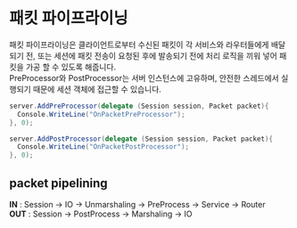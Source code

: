 패킷 파이프라이닝
====
패킷 파이프라이닝은 클라이언트로부터 수신된 패킷이 각 서비스와 라우터들에게 배달되기 전, 또는 세션에 패킷 전송이 요청된 후에 발송되기 전에 처리 로직을 끼워 넣어 패킷을 가공 할 수 있도록 해줍니다.<br>
PreProcessor와 PostProcessor는 서버 인스턴스에 고유하며, 안전한 스레드에서 실행되기 때문에 세션 객체에 접근할 수 있습니다.
```c#
server.AddPreProcessor(delegate (Session session, Packet packet){
  Console.WriteLine("OnPacketPreProcessor");
}, 0);
```
```c#
server.AddPostProcessor(delegate (Session session, Packet packet){
  Console.WriteLine("OnPacketPostProcessor");
}, 0);
```
packet pipelining
----
__IN__ : Session -> IO -> Unmarshaling -> PreProcess -> Service -> Router<br>
__OUT__ : Session -> PostProcess -> Marshaling -> IO
